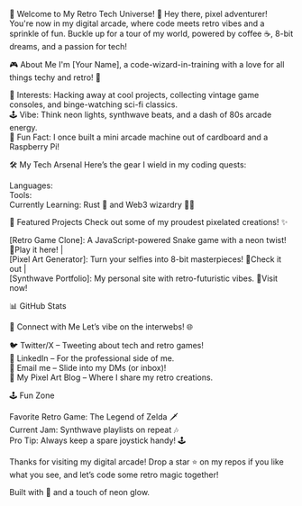 👾 Welcome to My Retro Tech Universe! 🚀
Hey there, pixel adventurer! You're now in my digital arcade, where code meets retro vibes and a sprinkle of fun. Buckle up for a tour of my world, powered by coffee ☕, 8-bit dreams, and a passion for tech!

🎮 About Me
I'm [Your Name], a code-wizard-in-training with a love for all things techy and retro! 🌟  

💾 Interests: Hacking away at cool projects, collecting vintage game consoles, and binge-watching sci-fi classics.  
🕹️ Vibe: Think neon lights, synthwave beats, and a dash of 80s arcade energy.  
🌈 Fun Fact: I once built a mini arcade machine out of cardboard and a Raspberry Pi!


🛠️ My Tech Arsenal
Here’s the gear I wield in my coding quests:  

Languages:  
Tools:  
Currently Learning: Rust 🦀 and Web3 wizardry 🧙‍♂️


🌌 Featured Projects
Check out some of my proudest pixelated creations! ✨  

[Retro Game Clone]: A JavaScript-powered Snake game with a neon twist! 🐍Play it here! |   
[Pixel Art Generator]: Turn your selfies into 8-bit masterpieces! 🎨Check it out |   
[Synthwave Portfolio]: My personal site with retro-futuristic vibes. 🌃Visit now!


📊 GitHub Stats
  

🎵 Connect with Me
Let’s vibe on the interwebs! 🌐  

🐦 Twitter/X – Tweeting about tech and retro games!  
💼 LinkedIn – For the professional side of me.  
📧 Email me – Slide into my DMs (or inbox)!  
🎨 My Pixel Art Blog – Where I share my retro creations.


🕹️ Fun Zone

Favorite Retro Game: The Legend of Zelda 🗡️  
Current Jam: Synthwave playlists on repeat 🎶  
Pro Tip: Always keep a spare joystick handy! 🕹️

Thanks for visiting my digital arcade! Drop a star ⭐ on my repos if you like what you see, and let’s code some retro magic together!

Built with 💖 and a touch of neon glow.
